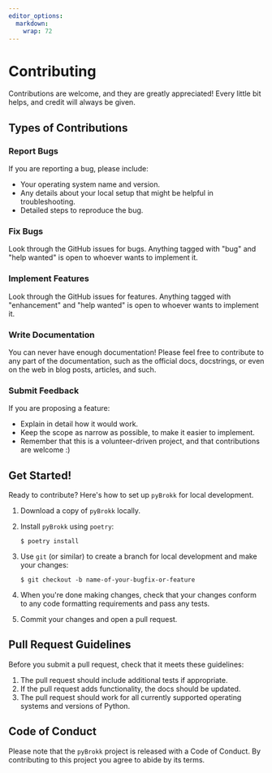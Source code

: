 ```yaml
---
editor_options: 
  markdown: 
    wrap: 72
---
```


# Contributing

Contributions are welcome, and they are greatly appreciated! Every
little bit helps, and credit will always be given.

## Types of Contributions

### Report Bugs

If you are reporting a bug, please include:

-   Your operating system name and version.
-   Any details about your local setup that might be helpful in
    troubleshooting.
-   Detailed steps to reproduce the bug.

### Fix Bugs

Look through the GitHub issues for bugs. Anything tagged with "bug" and
"help wanted" is open to whoever wants to implement it.

### Implement Features

Look through the GitHub issues for features. Anything tagged with
"enhancement" and "help wanted" is open to whoever wants to implement
it.

### Write Documentation

You can never have enough documentation! Please feel free to contribute
to any part of the documentation, such as the official docs, docstrings,
or even on the web in blog posts, articles, and such.

### Submit Feedback

If you are proposing a feature:

-   Explain in detail how it would work.
-   Keep the scope as narrow as possible, to make it easier to
    implement.
-   Remember that this is a volunteer-driven project, and that
    contributions are welcome :)

## Get Started!

Ready to contribute? Here's how to set up `pyBrokk` for local
development.

1.  Download a copy of `pyBrokk` locally.

2.  Install `pyBrokk` using `poetry`:

    ``` console
    $ poetry install
    ```

3.  Use `git` (or similar) to create a branch for local development and
    make your changes:

    ``` console
    $ git checkout -b name-of-your-bugfix-or-feature
    ```

4.  When you're done making changes, check that your changes conform to
    any code formatting requirements and pass any tests.

5.  Commit your changes and open a pull request.

## Pull Request Guidelines

Before you submit a pull request, check that it meets these guidelines:

1.  The pull request should include additional tests if appropriate.
2.  If the pull request adds functionality, the docs should be updated.
3.  The pull request should work for all currently supported operating
    systems and versions of Python.

## Code of Conduct

Please note that the `pyBrokk` project is released with a Code of
Conduct. By contributing to this project you agree to abide by its
terms.
